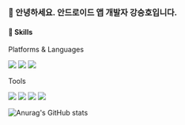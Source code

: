 ### 👋 안녕하세요. 안드로이드 앱 개발자 강승호입니다.


#### 💪 Skills
Platforms & Languages

<img src="https://img.shields.io/badge/Android-3DDC84?style=flat-square&logo=Android&logoColor=white"/> <img src="https://img.shields.io/badge/Java-007396?style=flat-square&logo=Java&logoColor=white"/> <img src="https://img.shields.io/badge/Kotlin-0095d4?style=flat-square&logo=Kotlin&logoColor=white"/>

Tools

<img src="https://img.shields.io/badge/Git-f05032?style=flat-square&logo=Git&logoColor=white"/> <img src="https://img.shields.io/badge/Svn-7994be?style=flat-square&logo=Subversion&logoColor=white"/> <img src="https://img.shields.io/badge/Jira-7994be?style=flat-square&logo=Jira&logoColor=white"/> <img src="https://img.shields.io/badge/Slack-7994be?style=flat-square&logo=Slack&logoColor=white"/>

![Anurag's GitHub stats](https://github-readme-stats.vercel.app/api?username=kangseungho&show_icons=true&theme=radical)
